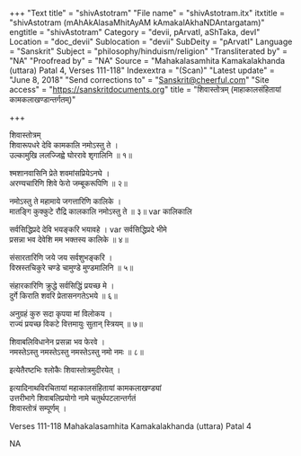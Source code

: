 +++
"Text title" = "shivAstotram"
"File name" = "shivAstotram.itx"
itxtitle = "shivAstotram (mAhAkAlasaMhitAyAM kAmakalAkhaNDAntargatam)"
engtitle = "shivAstotram"
Category = "devii, pArvatI, aShTaka, devI"
Location = "doc_devii"
Sublocation = "devii"
SubDeity = "pArvatI"
Language = "Sanskrit"
Subject = "philosophy/hinduism/religion"
"Transliterated by" = "NA"
"Proofread by" = "NA"
Source = "Mahakalasamhita Kamakalakhanda (uttara) Patal 4, Verses 111-118"
Indexextra = "(Scan)"
"Latest update" = "June 8, 2018"
"Send corrections to" = "Sanskrit@cheerful.com"
"Site access" = "https://sanskritdocuments.org"
title = "शिवास्तोत्रम् (माहाकालसंहितायां कामकलाखण्डान्तर्गतम्)"

+++
  
 शिवास्तोत्रम्   
शिवारूपधरे देवि कामकालि नमोऽस्तु ते ।  
उल्कामुखि ललज्जिह्वे घोररावे श‍ृगालिनि ॥ १॥  
  
श्मशानवासिनि प्रेते शवमांसप्रियेऽनघे ।  
अरण्यचारिणि शिवे फेरो जम्बूकरूपिणि ॥ २॥  
  
नमोऽस्तु ते महामाये जगत्तारिणि कालिके ।  
मातङ्गि कुक्कुटे रौद्रि कालकालि नमोऽस्तु ते ॥ ३॥  var  कालिकालि  
  
सर्वसिद्धिप्रदे देवि भयङ्करि भयावहे ।  var  सर्वसिद्धिप्रदे भीमे  
प्रसन्ना भव देवेशि मम भक्तस्य कालिके ॥ ४॥  
  
संसारतारिणि जये जय सर्वशुभङ्करि ।  
विस्रस्तचिकुरे चण्डे चामुण्डे मुण्डमालिनि ॥ ५॥  
  
संहारकारिणि क्रुद्धे सर्वसिद्धिं प्रयच्छ मे ।  
दुर्गे किराति शवरि प्रेतासनगतेऽभये ॥ ६॥  
  
अनुग्रहं कुरु सदा कृपया मां विलोकय ।  
राज्यं प्रयच्छ विकटे वित्तमायुः सुतान् स्त्रियम् ॥ ७॥  
  
शिवाबलिविधानेन प्रसन्ना भव फेरवे ।  
नमस्तेऽस्तु नमस्तेऽस्तु नमस्तेऽस्तु नमो नमः ॥ ८॥  
  
इत्येतैरष्टभिः श्लोकैः शिवास्तोत्रमुदीरयेत् ।  
  
इत्यादिनाथविरचितायां महाकालसंहितायां कामकलाखण्ड्यां  
उत्तरीभागे शिवाबलिप्रयोगो नामे चतुर्थपटलान्तर्गतं  
शिवास्तोत्रं सम्पूर्णम् ।  
  
Verses 111-118 Mahakalasamhita Kamakalakhanda (uttara) Patal 4  
  
NA  
  
